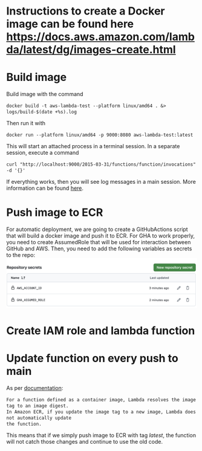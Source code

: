 #

# Instructions to create a Docker image can be found here https://docs.aws.amazon.com/lambda/latest/dg/images-create.html


# Build image

Build image with the command

```shell
docker build -t aws-lambda-test --platform linux/amd64 . &> logs/build-$(date +%s).log
```

Then run it with 
```shell
docker run --platform linux/amd64 -p 9000:8080 aws-lambda-test:latest
```

This will start an attached process in a terminal session. In a separate session, execute a command
```shell
curl "http://localhost:9000/2015-03-31/functions/function/invocations" -d '{}'
```
If everything works, then you will see log messages in a main session.
More information can be found [here](https://docs.aws.amazon.com/lambda/latest/dg/python-image.html#python-image-instructions).


# Push image to ECR

For automatic deployment, we are going to create a GitHubActions script that will build a docker 
image and push it to ECR. For GHA to work properly, you need to create AssumedRole that will
be used for interaction between GitHub and AWS. Then, you need to add the following variables
as secrets to the repo:
![](images/img1.png)

# Create IAM role and lambda function

# Update function on every push to main

As per [documentation](https://docs.aws.amazon.com/cli/latest/reference/lambda/update-function-code.html):
```text
For a function defined as a container image, Lambda resolves the image tag to an image digest. 
In Amazon ECR, if you update the image tag to a new image, Lambda does not automatically update 
the function.
```

This means that if we simply push image to ECR with tag _latest_, the function will not catch 
those changes and continue to use the old code.
